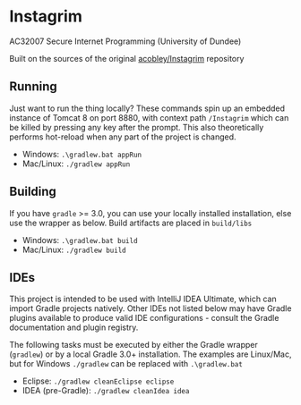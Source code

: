 # Instagrim
AC32007 Secure Internet Programming (University of Dundee)

Built on the sources of the original
[acobley/Instagrim](https://github.com/acobley/Instagrim) repository

## Running
Just want to run the thing locally? These commands spin up an embedded instance
of Tomcat 8 on port 8880, with context path `/Instagrim` which can be killed by
pressing any key after the prompt. This also theoretically performs hot-reload
when any part of the project is changed.

- Windows: `.\gradlew.bat appRun`
- Mac/Linux: `./gradlew appRun`

## Building
If you have `gradle` >= 3.0, you can use your locally installed installation,
else use the wrapper as below. Build artifacts are placed in `build/libs`

- Windows: `.\gradlew.bat build`
- Mac/Linux: `./gradlew build`

## IDEs
This project is intended to be used with IntelliJ IDEA Ultimate, which can
import Gradle projects natively. Other IDEs not listed below may have Gradle
plugins available to produce valid IDE configurations - consult the Gradle
documentation and plugin registry.

The following tasks must be executed by either the Gradle wrapper (`gradlew`)
or by a local Gradle 3.0+ installation. The examples are Linux/Mac, but for
Windows `./gradlew` can be replaced with `.\gradlew.bat`

- Eclipse: `./gradlew cleanEclipse eclipse`
- IDEA (pre-Gradle): `./gradlew cleanIdea idea`
